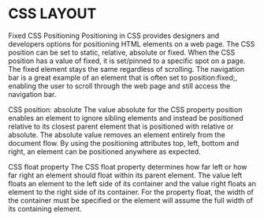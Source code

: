 # CSS LAYOUT

Fixed CSS Positioning
Positioning in CSS provides designers and developers options for positioning HTML elements on a web page. 
The CSS position can be set to static, relative, absolute or fixed. When the CSS position has a value of fixed, it is set/pinned to a specific spot on a page. 
The fixed element stays the same regardless of scrolling. The navigation bar is a great example of an element that is often set to position:fixed;, enabling the user to scroll through the web page and still access the navigation bar.

CSS position: absolute
The value absolute for the CSS property position enables an element to ignore sibling elements and instead be positioned relative to its closest parent element that is positioned with relative or absolute. The absolute value removes an element entirely from the document flow. 
By using the positioning attributes top, left, bottom and right, an element can be positioned anywhere as expected.



CSS float property
The CSS float property determines how far left or how far right an element should float within its parent element. The value left floats an element to the left side of its container and the value right floats an element to the right side of its container. 
For the property float, the width of the container must be specified or the element will assume the full width of its containing element.
